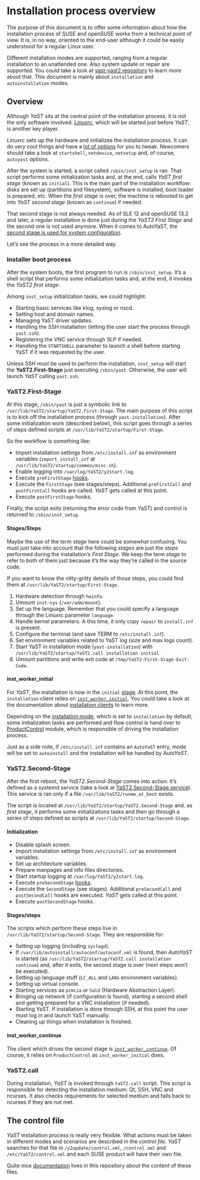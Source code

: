 # Installation process overview

The purpose of this document is to offer some information about
how the installation process of SUSE and openSUSE works from a
technical point of view. It is, in no way, oriented to the end-user
although it could be easily understood for a regular Linux user.

Different installation modes are supported, ranging from a regular installation
to an unattended one. Also system update or repair are supported. You could
take a look at [yast-yast2
repository](https://github.com/yast/yast-yast2/blob/master/library/general/src/modules/Mode.rb)
to learn more about that. This document is mainly about `installation` and
`autoinstallation` modes.

## Overview

Although _YaST_ sits at the central point of the installation process, it is
not the only software involved.
[_Linuxrc_](https://en.opensuse.org/SDB:Linuxrc), which will be started just
before _YaST_, is another key player.

_Linuxrc_ sets up the hardware and initializes the installation process. It can
do very cool things and have a [lot of
options](https://en.opensuse.org/SDB:Linuxrc#Parameter_Reference) for you to
tweak. Newcomers should take a look at `startshell`, `netdevice`, `netsetup`
and, of course, `autoyast` options.

After the system is started, a script called `/sbin/inst_setup` is ran. That
script performs some initialization tasks and, at the end, calls _YaST first
stage_ (known as `initial`). This is the main part of the installation
workflow: disks are set up (partitions and filesystem), software is installed,
boot loader is prepared, etc. When the _first stage_ is over, the machine is
rebooted to get into _YaST second stage_ (known as `continue`) if needed.

That second stage is not always needed. As of SLE 12 and openSUSE 13.2 and
later, a regular installation is done just during the _YaST2 First Stage_ and
the second one is not used anymore. When it comes to AutoYaST, the [second
stage is used for system
configuration](https://www.suse.com/documentation/sles-12/singlehtml/book_autoyast/book_autoyast.html#overviewandconcept).

Let’s see the process in a more detailed way.

### Installer boot process

After the system boots, the first program to run is `/sbin/inst_setup`. It’s a
shell script that performs some initialization tasks and, at the end, it
invokes the _YaST2 first stage_.

Among `inst_setup` initialization tasks, we could highlight:

* Starting basic services like klog, syslog or nscd.
* Setting host and domain names.
* Managing YaST driver updates.
* Handling the SSH installation (letting the user start the process through `yast.ssh`).
* Registering the VNC service through SLP if needed.
* Handling the `STARTSHELL` parameter to launch a shell before starting YaST if
  it was requested by the user.

Unless SSH must be used to perform the installation, `inst_setup` will start
the __YaST2.First-Stage__ just executing `/sbin/yast`. Otherwise, the user will
launch _YaST_ calling `yast.ssh`.

### YaST2.First-Stage

At this stage, `/sbin/yast` is just a symbolic link to
`/usr/lib/YaST2/startup/YaST2.First-Stage`. The main purpose of this script is
to kick off the installation process (through `yast-installation`). After some
initialization work (described below), this script goes through a series of
steps defined scripts at `/usr/lib/YaST2/startup/First-Stage`.

So the workflow is something like:

* Import installation settings from `/etc/install.inf` as environment variables
  (`import_install_inf` at `/usr/lib/YaST2/startup/common/misc.sh`).
* Enable logging into `/var/log/YaST2/y2start.log`.
* Execute `preFirstStage` [hooks](https://github.com/yast/yast-yast2/blob/master/library/general/doc/Hooks.md).
* Execute the `FirstStage` (see stages/steps). Additional `preFirstCall` and `postFirstCall` hooks are called.
  _YaST_ gets called at this point.
* Execute `postFirstStage` hooks.

Finally, the script exits (returning the error code from YaST) and control is
returned to `/sbin/inst_setup`.

#### Stages/Steps

Maybe the use of the term _stage_ here could be somewhat confusing. You must
just take into account that the following _stages_ are just the _steps_
performed during the installation’s _First Stage_. We keep the term _stage_ to
refer to both of them just because it’s the way they’re called in the source
code.

If you want to know the nitty-gritty details of those steps, you could find them
at `/usr/lib/YaST2/startup/First-Stage`.

1. Hardware detection through `hwinfo`.
2. Umount `inst-sys` (`/var/adm/mount`).
3. Set up the language. Remember that you could specify a language through
   the Linuxrc parameter `language`.
4. Handle kernel parameters. A this time, it only copy `repair` to `install.inf` is present.
5. Configure the terminal (and save TERM to `/etc/install.inf`).
6. Set environment variables related to YaST log (size and max logs count).
7. Start YaST in installation mode (`yast-installation`) with
   `/usr/lib/YaST2/startup/YaST2.call installation initial`.
8. Umount partitions and write exit code at `/tmp/YaST2-First-Stage-Exit-Code`.

#### inst_worker_initial

For _YaST_, the installation is now in the `initial`
[stage](https://github.com/yast/yast-yast2/blob/master/library/general/src/modules/Stage.rb).
At this point, the `installation` client relies on
[`inst_worker_initial`](src/clients/inst_worker_initial.rb). You could take a
look at the documentation about [installation
clients](doc/installation_clients.md) to learn more.

Depending on the [installation
mode](https://github.com/yast/yast-yast2/blob/master/library/general/src/modules/Mode.rb),
which is set to `installation` by default, some initialization tasks are
performed and flow control is hand over to
[ProductControl](https://github.com/yast/yast-yast2/blob/master/library/control/src/modules/ProductControl.rb)
module, which is responsible of driving the installation process.

Just as a side note, if `/etc/install.inf` contains an `AutoYaST` entry, mode will be set to
`autoinstall` and the installation will be handled by _AutoYaST_.

### YaST2.Second-Stage

After the first reboot, the _YaST2.Second-Stage_ comes into action. It’s defined as a systemd
service (take a look at
[YaST2.Second-Stage.service](https://github.com/yast/yast-installation/blob/master/package/YaST2-Second-Stage.service)).
This service is ran only if a file `/var/lib/YaST2/runme_at_boot` exists.

The script is located at `/usr/lib/YaST2/startup/YaST2.Second-Stage` and, as _first stage_,
it performs some initializations tasks and then go through a series of steps defined as
scripts at `/usr/lib/YaST2/startup/Second-Stage`.

#### Initialization

* Disable splash screen.
* Import installation settings from `/etc/install.inf` as environment variables.
* Set up architecture variables.
* Prepare manpages and info files directories.
* Start startup logging at `/var/log/YaST2/y2start.log`.
* Execute `preSecondStage` [hooks](https://github.com/yast/yast-yast2/blob/master/library/general/doc/Hooks.md).
* Execute the `SecondStage` (see stages). Additional `preSecondCall` and `postSecondCall` hooks are executed.
  _YaST_ gets called at this point.
* Execute `postSecondStage` hooks.

#### Stages/steps

The scripts which perform these steps live in
`/usr/lib/YaST2/startup/Second-Stage`. They are responsible for:

* Setting up logging (including `syslogd`).
* If `/var/lib/autoinstall/autoconf/autoconf.xml` is found, then _AutoYaST_ is started
  (as `/usr/lib/YaST2/startup/YaST2.call installation continue`) and, after it exits,
  the second stage is over (next steps won’t be executed).
* Setting up language stuff (`LC_ALL` and `LANG` environment variables).
* Setting up virtual console.
* Starting services as `pcmcia` or `hald` (Hardware Abstraction Layer).
* Bringing up network (if configuration is found), starting a second shell and
  getting prepared for a VNC installation (if needed).
* Starting YaST. If installation is done through SSH, at this point the user
  must log in and launch YaST manually.
* Cleaning up things when installation is finished.

#### inst_worker_continue

The client which drives the second stage is
[`inst_worker_continue`](src/clients/inst_worker_continue.rb). Of course, it
relies on `ProductControl` as `inst_worker_initial` does.

### YaST2.call

During installation, _YaST_ is invoked through `YaST2.call` script. This script is
responsible for detecting the installation medium: Qt, SSH, VNC and ncurses.
It also checks requirements for selected medium and falls back to ncurses if they
are not met.

## The control file

_YaST_ installation process is really very flexible. What actions must be taken in
different modes and scenarios are described in the _control file_. _YaST_ searches for that file
in `/y2update/control.xml`, `/control.xml` and `/etc/YaST2/control.xml` and each SUSE product will
have their own file.

Quite nice [documentation](doc/control-file.md) lives in this repository about
the content of these files.
